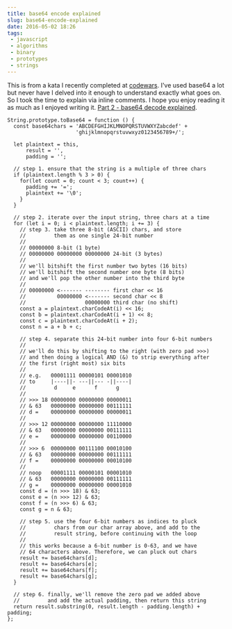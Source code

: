 ```yaml
---
title: base64 encode explained
slug: base64-encode-explained
date: 2016-05-02 18:26
tags: 
 - javascript
 - algorithms
 - binary
 - prototypes
 - strings
---
```


This is from a kata I recently completed at [codewars](http://www.codewars.com/kata/base64-encoding/javascript). I've used base64 a lot but never have I delved into it enough to understand exactly what goes on. So I took the time to explain via inline comments. I hope you enjoy reading it as much as I enjoyed writing it. [Part 2 - base64 decode explained](http://www.adamkdean.co.uk/base64-decode-explained).

    String.prototype.toBase64 = function () {  
      const base64chars = 'ABCDEFGHIJKLMNOPQRSTUVWXYZabcdef' +
                          'ghijklmnopqrstuvwxyz0123456789+/';
      
      let plaintext = this,
          result = '',
          padding = '';
      
      // step 1. ensure that the string is a multiple of three chars
      if (plaintext.length % 3 > 0) {
        for(let count = 0; count < 3; count++) {
          padding += '=';
          plaintext += '\0';
        }
      }
      
      // step 2. iterate over the input string, three chars at a time
      for (let i = 0; i < plaintext.length; i += 3) {
        // step 3. take three 8-bit (ASCII) chars, and store
        //         them as one single 24-bit number
        //
        // 00000000 8-bit (1 byte)
        // 00000000 00000000 00000000 24-bit (3 bytes)
        //
        // we'll bitshift the first number two bytes (16 bits)
        // we'll bitshift the second number one byte (8 bits)
        // and we'll pop the other number into the third byte
        //
        // 00000000 <------- -------- first char << 16
        //          00000000 <------- second char << 8
        //                   00000000 third char (no shift)    
        const a = plaintext.charCodeAt(i) << 16;
        const b = plaintext.charCodeAt(i + 1) << 8;
        const c = plaintext.charCodeAt(i + 2);
        const n = a + b + c;
        
        // step 4. separate this 24-bit number into four 6-bit numbers
        //
        // we'll do this by shifting to the right (with zero pad >>>)
        // and then doing a logical AND (&) to strip everything after 
        // the first (right most) six bits
        //
        // e.g.   00001111 00000101 00001010
        // to     |----||- ---||--- -||----|
        //         d     e      f      g
        //
        // >>> 18 00000000 00000000 00000011
        // & 63   00000000 00000000 00111111
        // d =    00000000 00000000 00000011
        //                            
        // >>> 12 00000000 00000000 11110000 
        // & 63   00000000 00000000 00111111
        // e =    00000000 00000000 00110000
        //
        // >>> 6  00000000 00111100 00010100 
        // & 63   00000000 00000000 00111111
        // f =    00000000 00000000 00010100
        //
        // noop   00001111 00000101 00001010
        // & 63   00000000 00000000 00111111
        // g =    00000000 00000000 00001010
        const d = (n >>> 18) & 63;
        const e = (n >>> 12) & 63;
        const f = (n >>> 6) & 63;
        const g = n & 63;
        
        // step 5. use the four 6-bit numbers as indices to pluck
        //         chars from our char array above, and add to the
        //         result string, before continuing with the loop
        //
        // this works because a 6-bit number is 0-63, and we have
        // 64 characters above. Therefore, we can pluck out chars
        result += base64chars[d];
        result += base64chars[e];
        result += base64chars[f];
        result += base64chars[g];
      }
      
      // step 6. finally, we'll remove the zero pad we added above
      //         and add the actual padding, then return this string
      return result.substring(0, result.length - padding.length) + padding;
    };
